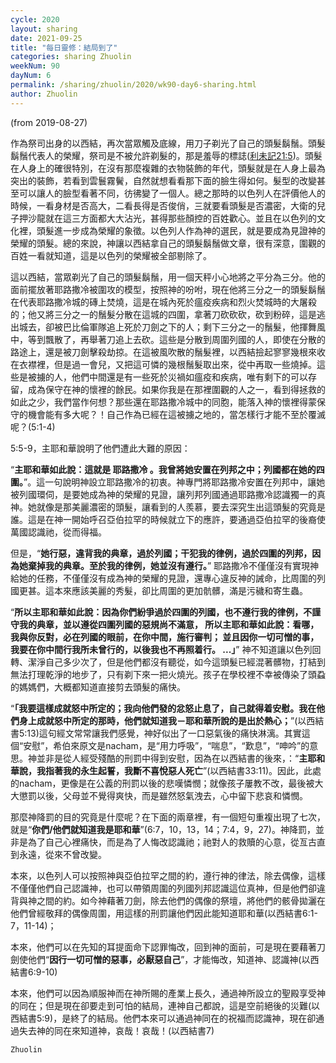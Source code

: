 ```yaml
---
cycle: 2020
layout: sharing
date: 2021-09-25
title: "每日靈修：結局到了"
categories: sharing Zhuolin
weekNum: 90
dayNum: 6
permalink: /sharing/zhuolin/2020/wk90-day6-sharing.html
author: Zhuolin
---
```

(from 2019-08-27)

作為祭司出身的以西結，再次當眾觸及底線，用刀子剃光了自己的頭髮鬍鬚。頭髮鬍鬚代表人的榮耀，祭司是不被允許剃髮的，那是羞辱的標誌([利未記21:5](https：//www.biblegateway.com/quicksearch/？quicksearch=利未記21:5&qs_version=CUVMPT))。頭髮在人身上的確很特別，在沒有那麼複雜的衣物裝飾的年代，頭髮就是在人身上最為突出的裝飾，若看到雲鬟霧鬢，自然就想看看那下面的臉生得如何。髮型的改變甚至可以讓人的臉型看著不同，彷彿變了一個人。總之那時的以色列人在評價他人的時候，一看身材是否高大，二看長得是否俊俏，三就要看頭髮是否濃密，大衛的兒子押沙龍就在這三方面都大大沾光，甚得那些顏控的百姓歡心。並且在以色列的文化裡，頭髮進一步成為榮耀的象徵。以色列人作為神的選民，就是要成為見證神的榮耀的頭髮。總的來說，神讓以西結拿自己的頭髮鬍鬚做文章，很有深意，圍觀的百姓一看就知道，這是以色列的榮耀被全部剔除了。  

這以西結，當眾剃光了自己的頭髮鬍鬚，用一個天秤小心地將之平分為三分。他的面前擺放著耶路撒冷被圍攻的模型，按照神的吩咐，現在他將三分之一的頭髮鬍鬚在代表耶路撒冷城的磚上焚燒，這是在城內死於瘟疫疾病和烈火焚城時的大屠殺的；他又將三分之一的鬚髮分散在這城的四圍，拿著刀砍砍砍，砍到粉碎，這是逃出城去，卻被巴比倫軍隊追上死於刀劍之下的人；剩下三分之一的鬚髮，他揮舞風中，等到飄散了，再舉著刀追上去砍。這些是分散到周圍列國的人，即使在分散的路途上，還是被刀劍擊殺劫掠。在這被風吹散的鬚髮裡，以西結撿起寥寥幾根來收在衣襟裡，但是過一會兒，又把這可憐的幾根鬚髮取出來，從中再取一些燒掉。這些是被擄的人，他們中間還是有一些死於災禍如瘟疫和疾病，唯有剩下的可以存留，成為保守在神的懷裡的餘民。如果你我是在那裡圍觀的人之一，看到得拯救的如此之少，我們當作何想？那些還在耶路撒冷城中的同胞，能落入神的懷裡得蒙保守的機會能有多大呢？！自己作為已經在這被擄之地的，當怎樣行才能不至於覆滅呢？(5:1-4)  

5:5-9，主耶和華說明了他們遭此大難的原因：  

“**主耶和華如此說：這就是 耶路撒冷 。我曾將她安置在列邦之中；列國都在她的四圍。**”。這一句說明神設立耶路撒冷的初衷。神專門將耶路撒冷安置在列邦中，讓她被列國環伺，是要她成為神的榮耀的見證，讓列邦列國通過耶路撒冷認識獨一的真神。她就像是那美麗濃密的頭髮，讓看到的人羨慕，要去深究生出這頭髮的究竟是誰。這是在神一開始呼召亞伯拉罕的時候就立下的應許，要通過亞伯拉罕的後裔使萬國認識祂，從而得福。  

但是，“**她行惡，違背我的典章，過於列國；干犯我的律例，過於四圍的列邦，因為她棄掉我的典章。至於我的律例，她並沒有遵行。**” 耶路撒冷不僅僅沒有實現神給她的任務，不僅僅沒有成為神的榮耀的見證，還專心違反神的誡命，比周圍的列國更甚。這本來應該美麗的秀髮，卻比周圍的更加骯髒，滿是污穢和寄生蟲。  

“**所以主耶和華如此說：因為你們紛爭過於四圍的列國，也不遵行我的律例，不謹守我的典章，並以遵從四圍列國的惡規尚不滿意， 所以主耶和華如此說：看哪，我與你反對，必在列國的眼前，在你中間，施行審判； 並且因你一切可憎的事，我要在你中間行我所未曾行的，以後我也不再照着行。 ...」**” 神不知道讓以色列回轉、潔淨自己多少次了，但是他們都沒有聽從，如今這頭髮已經混著髒物，打結到無法打理乾淨的地步了，只有剃下來一把火燒光。孩子在學校裡不幸被傳染了頭蝨的媽媽們，大概都知道直接剪去頭髮的痛快。  

“**「我要這樣成就怒中所定的；我向他們發的忿怒止息了，自己就得着安慰。我在他們身上成就怒中所定的那時，他們就知道我－耶和華所說的是出於熱心；**”(以西結書5:13)這句經文常常讓我們感覺，神好似出了一口惡氣後的痛快淋漓。其實這個“安慰”，希伯來原文是nacham，是“用力呼吸”，“喘息”，“歎息”，“呻吟”的意思。神並非是從人經受殘酷的刑罰中得到安慰，因為在以西結書的後來，：“**主耶和華說，我指著我的永生起誓，我斷不喜悅惡人死亡**”(以西結書33:11)。因此，此處的nacham，更像是在公義的刑罰以後的悲嘆憐憫；就像孩子屢教不改，最後被大大懲罰以後，父母並不覺得爽快，而是雖然怒氣洩去，心中留下悲哀和憐憫。  

那麼神降罰的目的究竟是什麼呢？在下面的兩章裡，有一個短句重複出現了七次，就是“**你們/他們就知道我是耶和華**”(6:7，10，13，14；7:4，9，27)。神降罰，並非是為了自己心裡痛快，而是為了人悔改認識祂；祂對人的救贖的心意，從亙古直到永遠，從來不曾改變。  

本來，以色列人可以按照神與亞伯拉罕之間的約，遵行神的律法，除去偶像，這樣不僅僅他們自己認識神，也可以帶領周圍的列國列邦認識這位真神，但是他們卻違背與神之間的約。如今神藉著刀劍，除去他們的偶像的祭壇，將他們的骸骨拋灑在他們曾經敬拜的偶像周圍，用這樣的刑罰讓他們因此能知道耶和華(以西結書6:1-7，11-14)；  

本來，他們可以在先知的耳提面命下認罪悔改，回到神的面前，可是現在要藉著刀劍使他們“**因行一切可憎的惡事，必厭惡自己**”，才能悔改，知道神、認識神(以西結書6:9-10)  

本來，他們可以因為順服神而在神所賜的產業上長久，通過神所設立的聖殿享受神的同在；但是現在卻要走到可怕的結局，連神自己都說，這是空前絕後的災難(以西結書5:9)，是終了的結局。他們本來可以通過神同在的祝福而認識神，現在卻通過失去神的同在來知道神，哀哉！哀哉！(以西結書7)  

`Zhuolin`  
